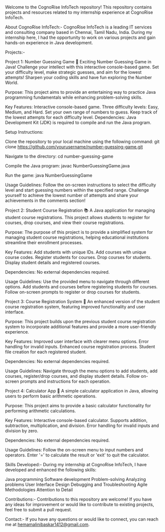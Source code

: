 Welcome to the CognoRise InfoTech repository! This repository contains projects and resources related to my internship experience at CognoRise InfoTech.

About CognoRise InfoTech:-
CognoRise InfoTech is a leading IT services and consulting company based in Chennai, Tamil Nadu, India. During my internship here, I had the opportunity to work on various projects and gain hands-on experience in Java development.

Projects:-

Project 1: Number Guessing Game 🎲
Exciting Number Guessing Game in Java! Challenge your intellect with this interactive console-based game. Set your difficulty level, make strategic guesses, and aim for the lowest attempts! Sharpen your coding skills and have fun exploring the Number World.

Purpose: 
This project aims to provide an entertaining way to practice Java programming fundamentals while enhancing problem-solving skills.

Key Features:
Interactive console-based game.
Three difficulty levels: Easy, Medium, and Hard.
Set your own range of numbers to guess.
Keep track of the lowest attempts for each difficulty level.
Dependencies: Java Development Kit (JDK) is required to compile and run the Java program.

Setup Instructions:

Clone the repository to your local machine using the following command:
git clone https://github.com/yourusername/number-guessing-game.git

Navigate to the directory:
cd number-guessing-game

Compile the Java program:
javac NumberGuessingGame.java

Run the game:
java NumberGuessingGame

Usage Guidelines:
Follow the on-screen instructions to select the difficulty level and start guessing numbers within the specified range.
Challenge yourself to achieve the lowest number of attempts and share your achievements in the comments section!

Project 2: Student Course Registration 📚
A Java application for managing student course registrations. This project allows students to register for courses, drop courses, and view their course registrations.

Purpose: 
The purpose of this project is to provide a simplified system for managing student course registrations, helping educational institutions streamline their enrollment processes.

Key Features:
Add students with unique IDs.
Add courses with unique course codes.
Register students for courses.
Drop courses for students.
Display student details and registered courses.

Dependencies: 
No external dependencies required.

Usage Guidelines:
Use the provided menu to navigate through different options.
Add students and courses before registering students for courses.
Follow on-screen prompts to register or drop courses for students.

Project 3: Course Registration System 📝
An enhanced version of the student course registration system, featuring improved functionality and user interface.

Purpose: 
This project builds upon the previous student course registration system to incorporate additional features and provide a more user-friendly experience.

Key Features:
Improved user interface with clearer menu options.
Error handling for invalid inputs.
Enhanced course registration process.
Student file creation for each registered student.

Dependencies: 
No external dependencies required.

Usage Guidelines:
Navigate through the menu options to add students, add courses, register/drop courses, and display student details.
Follow on-screen prompts and instructions for each operation.

Project 4: Calculator App 🧮
A simple calculator application in Java, allowing users to perform basic arithmetic operations.

Purpose: 
This project aims to provide a basic calculator functionality for performing arithmetic calculations.

Key Features:
Interactive console-based calculator.
Supports addition, subtraction, multiplication, and division.
Error handling for invalid inputs and division by zero.

Dependencies: 
No external dependencies required.

Usage Guidelines:
Follow the on-screen menu to input numbers and operators.
Enter '=' to calculate the result or 'exit' to quit the calculator.

Skills Developed:-
During my internship at CognoRise InfoTech, I have developed and enhanced the following skills:

Java programming
Software development
Problem-solving
Analyzing problems
User Interface Design
Debugging and Troubleshooting
Agile Methodologies
Attention to Detail


Contributions:-
Contributions to this repository are welcome! If you have any ideas for improvement or would like to contribute to existing projects, feel free to submit a pull request.

Contact:-
If you have any questions or would like to connect, you can reach me at hemamalinibaskar1412@gmail.com.

